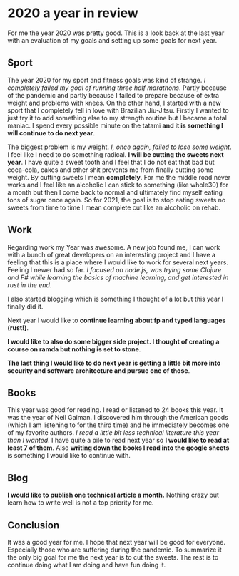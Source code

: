 # 2020 a year in review 

For me the year 2020 was pretty good. This is a look back at the last year with an evaluation of my goals and setting up some goals for next year. 

## Sport 

The year 2020 for my sport and fitness goals was kind of strange. *I completely failed my goal of running three half marathons*. Partly because of the pandemic and partly because I failed to prepare because of extra weight and problems with knees. On the other hand, I started with a new sport that I completely fell in love with Brazilian Jiu-Jitsu. Firstly I wanted to just try it to add something else to my strength routine but I became a total maniac. I spend every possible minute on the tatami **and it is something I will continue to do next year**. 

The biggest problem is my weight. *I, once again, failed to lose some weight*. I feel like I need to do something radical. **I will be cutting the sweets next year**. I have quite a sweet tooth and I feel that I do not eat that bad but coca-cola, cakes and other shit prevents me from finally cutting some weight. By cutting sweets I mean **completely**. For me the middle road never works and I feel like an alcoholic I can stick to something (like whole30) for a month but then I come back to normal and ultimately find myself eating tons of sugar once again. So for 2021, the goal is to stop eating sweets no sweets from time to time I mean complete cut like an alcoholic on rehab.

## Work 

Regarding work my Year was awesome. A new job found me, I can work with a bunch of great developers on an interesting project and I have a feeling that this is a place where I would like to work for several next years. Feeling I newer had so far. *I focused on node.js, was trying some Clojure and F# while learning the basics of machine learning, and get interested in rust in the end*. 

I also started blogging which is something I thought of a lot but this year I finally did it. 

Next year I would like to **continue learning about fp and typed languages (rust!)**. 

**I would like to also do some bigger side project. I thought of creating a course on ramda but nothing is set to stone**. 

**The last thing I would like to do next year is getting a little bit more into security and software architecture and pursue one of those**. 

## Books 

This year was good for reading. I read or listened to 24 books this year. It was the year of Neil Gaiman. I discovered him through the American goods (which I am listening to for the third time) and he immediately becomes one of my favorite authors. *I read a little bit less technical literature this year than I wanted*. I have quite a pile to read next year so **I would like to read at least 7 of them**. Also **writing down the books I read into the google sheets** is something I would like to continue with.

## Blog

**I would like to publish one technical article a month.** Nothing crazy but learn how to write well is not a top priority for me.

## Conclusion

It was a good year for me. I hope that next year will be good for everyone. Especially those who are suffering during the pandemic. To summarize it the only big goal for me the next year is to cut the sweets. The rest is to continue doing what I am doing and have fun doing it.
